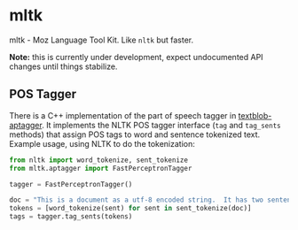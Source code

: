 mltk
====

mltk - Moz Language Tool Kit.  Like `nltk` but faster.

**Note:** this is currently under development, expect undocumented API
changes until things stabilize.

POS Tagger
----------

There is a C++ implementation of the part of speech tagger in
[textblob-aptagger](https://github.com/sloria/textblob-aptagger).
It implements the NLTK POS tagger interface (`tag` and `tag_sents` methods)
that assign POS tags to word and sentence tokenized text.  Example usage,
using NLTK to do the tokenization:

```python
from nltk import word_tokenize, sent_tokenize
from mltk.aptagger import FastPerceptronTagger

tagger = FastPerceptronTagger()

doc = "This is a document as a utf-8 encoded string.  It has two sentences."
tokens = [word_tokenize(sent) for sent in sent_tokenize(doc)]
tags = tagger.tag_sents(tokens)
```

